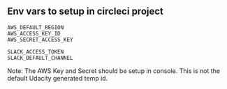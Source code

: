 ## Env vars to setup in circleci project
```
AWS_DEFAULT_REGION
AWS_ACCESS_KEY_ID
AWS_SECRET_ACCESS_KEY

SLACK_ACCESS_TOKEN
SLACK_DEFAULT_CHANNEL
```
Note: The AWS Key and Secret should be setup in console. This is not the default Udacity generated temp id.